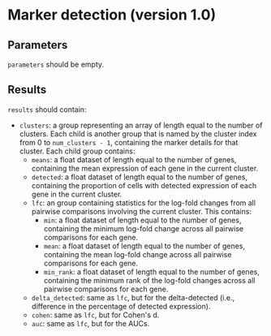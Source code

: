 # Marker detection (version 1.0)

## Parameters

`parameters` should be empty.

## Results

`results` should contain:

- `clusters`: a group representing an array of length equal to the number of clusters.
  Each child is another group that is named by the cluster index from 0 to `num_clusters - 1`, containing the marker details for that cluster.
  Each child group contains:
  - `means`: a float dataset of length equal to the number of genes, containing the mean expression of each gene in the current cluster.
  - `detected`: a float dataset of length equal to the number of genes, containing the proportion of cells with detected expression of each gene in the current cluster.
  - `lfc`: an group containing statistics for the log-fold changes from all pairwise comparisons involving the current cluster.
    This contains:
    - `min`: a float dataset of length equal to the number of genes, containing the minimum log-fold change across all pairwise comparisons for each gene.
    - `mean`: a float dataset of length equal to the number of genes, containing the mean log-fold change across all pairwise comparisons for each gene.
    - `min_rank`: a float dataset of length equal to the number of genes, containing the minimum rank of the log-fold changes across all pairwise comparisons for each gene.
  - `delta_detected`: same as `lfc`, but for the delta-detected (i.e., difference in the percentage of detected expression).
  - `cohen`: same as `lfc`, but for Cohen's d.
  - `auc`: same as `lfc`, but for the AUCs.
